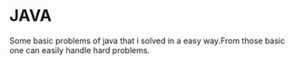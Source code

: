 # JAVA
Some basic problems of java that i solved in a easy way.From those basic one can easily handle hard problems.
